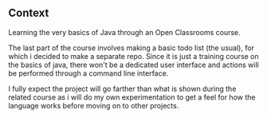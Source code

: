 ## Context

Learning the very basics of Java through an Open Classrooms course.

The last part of the course involves making a basic todo list (the usual), for which i decided to make a separate repo.
Since it is just a training course on the basics of java, there won't be a dedicated user interface and actions will be performed through a command line interface.

I fully expect the project will go farther than what is shown during the related course as i will do my own experimentation to get a feel for how the language works before moving on to other projects.
